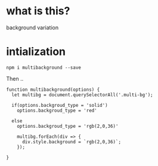 # what is this?

background variation

# intialization

 `npm i multibackground --save`

 Then ..

 ```
 function multibackground(options) {
   let multibg = document.querySelectorAll('.multi-bg');

   if(options.backgroud_type = 'solid')
     options.backgroud_type = 'red'

   else
     options.backgroud_type = 'rgb(2,0,36)'

     multibg.forEach(div => {
       div.style.background = `rgb(2,0,36)`;
     });

 }
 ```

